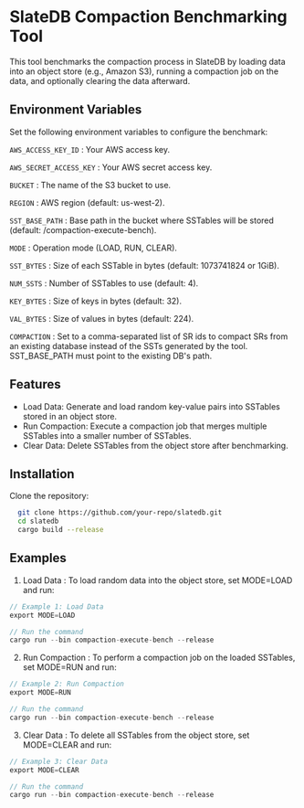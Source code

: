 
# SlateDB Compaction Benchmarking Tool

This tool benchmarks the compaction process in SlateDB by loading data into an object store (e.g., Amazon S3), running a compaction job on the data, and optionally clearing the data afterward.


## Environment Variables

Set the following environment variables to configure the benchmark:

`AWS_ACCESS_KEY_ID` : Your AWS access key.

`AWS_SECRET_ACCESS_KEY` : Your AWS secret access key.

`BUCKET` : The name of the S3 bucket to use.

`REGION` : AWS region (default: us-west-2).

`SST_BASE_PATH` : Base path in the bucket where SSTables will be stored (default: /compaction-execute-bench).

`MODE` : Operation mode (LOAD, RUN, CLEAR).

`SST_BYTES` : Size of each SSTable in bytes (default: 1073741824 or 1GiB).

`NUM_SSTS` : Number of SSTables to use (default: 4).

`KEY_BYTES` : Size of keys in bytes (default: 32).

`VAL_BYTES` : Size of values in bytes (default: 224).

`COMPACTION` : Set to a comma-separated list of SR ids to compact SRs from an existing database instead of
               the SSTs generated by the tool. SST_BASE_PATH must point to the existing DB's path.


## Features

- Load Data: Generate and load random key-value pairs into SSTables stored in an object store.
- Run Compaction: Execute a compaction job that merges multiple SSTables into a smaller number of SSTables.
- Clear Data: Delete SSTables from the object store after benchmarking.


## Installation

Clone the repository:

```bash
  git clone https://github.com/your-repo/slatedb.git
  cd slatedb
  cargo build --release
```
    
## Examples

1. Load Data : 
To load random data into the object store, set MODE=LOAD and run:
```rust
// Example 1: Load Data
export MODE=LOAD

// Run the command
cargo run --bin compaction-execute-bench --release
```

2. Run Compaction : 
To perform a compaction job on the loaded SSTables, set MODE=RUN and run:
```rust
// Example 2: Run Compaction
export MODE=RUN

// Run the command
cargo run --bin compaction-execute-bench --release
```

3. Clear Data : 
To delete all SSTables from the object store, set MODE=CLEAR and run:
```rust
// Example 3: Clear Data
export MODE=CLEAR

// Run the command
cargo run --bin compaction-execute-bench --release
```

